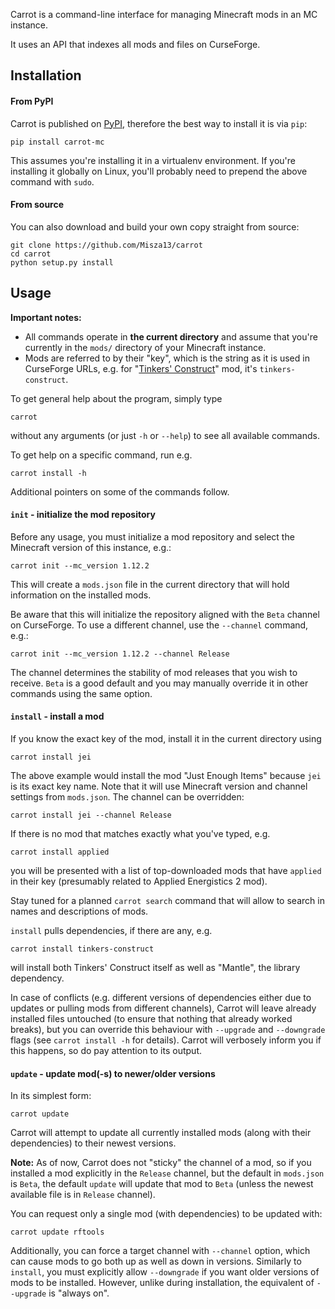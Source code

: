 Carrot is a command-line interface for managing Minecraft mods in an MC instance.

It uses an API that indexes all mods and files on CurseForge.

## Installation

#### From PyPI

Carrot is published on [PyPI](https://pypi.org/project/carrot-mc/),
therefore the best way to install it is via `pip`:

    pip install carrot-mc

This assumes you're installing it in a virtualenv environment.
If you're installing it globally on Linux, you'll probably need to prepend
the above command with `sudo`.

#### From source

You can also download and build your own copy straight from source:

    git clone https://github.com/Misza13/carrot
    cd carrot
    python setup.py install

## Usage

**Important notes:**
 - All commands operate in **the current directory** and assume that you're
   currently in the `mods/` directory of your Minecraft instance.
 - Mods are referred to by their "key", which is the string as it is used
   in CurseForge URLs, e.g. for
   "[Tinkers' Construct](https://minecraft.curseforge.com/projects/tinkers-construct)"
   mod, it's `tinkers-construct`.

To get general help about the program, simply type

    carrot

without any arguments (or just `-h` or `--help`) to see all available commands.

To get help on a specific command, run e.g.

    carrot install -h

Additional pointers on some of the commands follow.

#### `init` - initialize the mod repository

Before any usage, you must initialize a mod repository and select the
Minecraft version of this instance, e.g.:

    carrot init --mc_version 1.12.2

This will create a `mods.json` file in the current directory that will hold
information on the installed mods.

Be aware that this will initialize the repository aligned with the `Beta` channel
on CurseForge. To use a different channel, use the `--channel` command, e.g.:

    carrot init --mc_version 1.12.2 --channel Release

The channel determines the stability of mod releases that you wish to receive.
`Beta` is a good default and you may manually override it in other commands
using the same option.

#### `install` - install a mod

If you know the exact key of the mod, install it in the current directory using

    carrot install jei

The above example would install the mod "Just Enough Items" because `jei` is
its exact key name. Note that it will use Minecraft version and channel
settings from `mods.json`. The channel can be overridden:

    carrot install jei --channel Release

If there is no mod that matches exactly what you've typed, e.g.

    carrot install applied

you will be presented with a list of top-downloaded mods that have `applied`
in their key (presumably related to Applied Energistics 2 mod).

Stay tuned for a planned `carrot search` command that will allow to search
in names and descriptions of mods.

`install` pulls dependencies, if there are any, e.g.

    carrot install tinkers-construct

will install both Tinkers' Construct itself as well as "Mantle", the
library dependency.

In case of conflicts (e.g. different versions of dependencies either due to
updates or pulling mods from different channels), Carrot will leave already
installed files untouched (to ensure that nothing that already worked breaks),
but you can override this behaviour with `--upgrade` and `--downgrade` flags
(see `carrot install -h` for details). Carrot will verbosely inform you if
this happens, so do pay attention to its output.

#### `update` - update mod(-s) to newer/older versions

In its simplest form:

    carrot update

Carrot will attempt to update all currently installed mods (along with their
dependencies) to their newest versions.

**Note:** As of now, Carrot does not "sticky" the channel of a mod, so if
you installed a mod explicitly in the `Release` channel, but the default
in `mods.json` is `Beta`, the default `update` will update that mod to
`Beta` (unless the newest available file is in `Release` channel).

You can request only a single mod (with dependencies) to be updated with:

    carrot update rftools

Additionally, you can force a target channel with `--channel` option,
which can cause mods to go both up as well as down in versions.
Similarly to `install`, you must explicitly allow `--downgrade` if
you want older versions of mods to be installed. However, unlike
during installation, the equivalent of `--upgrade` is "always on".
